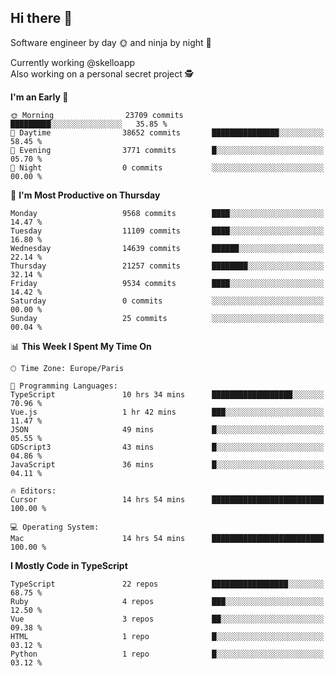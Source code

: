 ## Hi there 👋

Software engineer by day 🌞 and ninja by night 🌝

Currently working @skelloapp <br>
Also working on a personal secret project 🕵️

<!--START_SECTION:waka-->
**I'm an Early 🐤** 

```text
🌞 Morning                23709 commits       █████████░░░░░░░░░░░░░░░░   35.85 % 
🌆 Daytime                38652 commits       ███████████████░░░░░░░░░░   58.45 % 
🌃 Evening                3771 commits        █░░░░░░░░░░░░░░░░░░░░░░░░   05.70 % 
🌙 Night                  0 commits           ░░░░░░░░░░░░░░░░░░░░░░░░░   00.00 % 
```
📅 **I'm Most Productive on Thursday** 

```text
Monday                   9568 commits        ████░░░░░░░░░░░░░░░░░░░░░   14.47 % 
Tuesday                  11109 commits       ████░░░░░░░░░░░░░░░░░░░░░   16.80 % 
Wednesday                14639 commits       ██████░░░░░░░░░░░░░░░░░░░   22.14 % 
Thursday                 21257 commits       ████████░░░░░░░░░░░░░░░░░   32.14 % 
Friday                   9534 commits        ████░░░░░░░░░░░░░░░░░░░░░   14.42 % 
Saturday                 0 commits           ░░░░░░░░░░░░░░░░░░░░░░░░░   00.00 % 
Sunday                   25 commits          ░░░░░░░░░░░░░░░░░░░░░░░░░   00.04 % 
```


📊 **This Week I Spent My Time On** 

```text
🕑︎ Time Zone: Europe/Paris

💬 Programming Languages: 
TypeScript               10 hrs 34 mins      ██████████████████░░░░░░░   70.96 % 
Vue.js                   1 hr 42 mins        ███░░░░░░░░░░░░░░░░░░░░░░   11.47 % 
JSON                     49 mins             █░░░░░░░░░░░░░░░░░░░░░░░░   05.55 % 
GDScript3                43 mins             █░░░░░░░░░░░░░░░░░░░░░░░░   04.86 % 
JavaScript               36 mins             █░░░░░░░░░░░░░░░░░░░░░░░░   04.11 % 

🔥 Editors: 
Cursor                   14 hrs 54 mins      █████████████████████████   100.00 % 

💻 Operating System: 
Mac                      14 hrs 54 mins      █████████████████████████   100.00 % 
```

**I Mostly Code in TypeScript** 

```text
TypeScript               22 repos            █████████████████░░░░░░░░   68.75 % 
Ruby                     4 repos             ███░░░░░░░░░░░░░░░░░░░░░░   12.50 % 
Vue                      3 repos             ██░░░░░░░░░░░░░░░░░░░░░░░   09.38 % 
HTML                     1 repo              █░░░░░░░░░░░░░░░░░░░░░░░░   03.12 % 
Python                   1 repo              █░░░░░░░░░░░░░░░░░░░░░░░░   03.12 % 
```




<!--END_SECTION:waka-->

<!--
**antoinelncl/antoinelncl** is a ✨ _special_ ✨ repository because its `README.md` (this file) appears on your GitHub profile.

Here are some ideas to get you started:

- 🔭 I’m currently working on ...
- 🌱 I’m currently learning ...
- 👯 I’m looking to collaborate on ...
- 🤔 I’m looking for help with ...
- 💬 Ask me about ...
- 📫 How to reach me: ...
- 😄 Pronouns: ...
- ⚡ Fun fact: ...
-->
